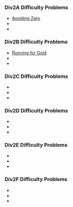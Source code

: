 ### Div2A Difficulty Problems

- [Avoiding Zero](https://codeforces.com/contest/1427/problem/A)
-
-

### Div2B Difficulty Problems

- [Running for Gold](https://codeforces.com/contest/1552/problem/B)
-
-

### Div2C Difficulty Problems

-
-
-

### Div2D Difficulty Problems

-
-
-

### Div2E Difficulty Problems

-
-
-

### Div2F Difficulty Problems

-
-
-


